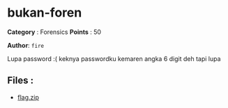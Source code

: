 # bukan-foren

**Category** : Forensics
**Points** : 50

**Author**: `fire`

Lupa password :( keknya passwordku kemaren angka 6 digit deh tapi lupa


## Files : 
 - [flag.zip](./flag.zip)


